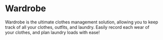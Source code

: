 # Wardrobe

Wardrobe is the ultimate clothes management solution, allowing you to keep track of all your clothes, outfits, and laundry. Easily record each wear of your clothes, and plan laundry loads with ease!

